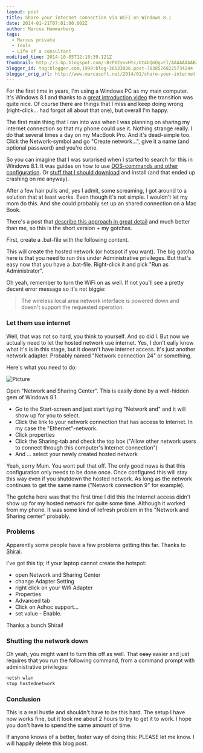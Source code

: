```yaml
---
layout: post
title: Share your internet connection via WiFi on Windows 8.1
date: 2014-01-21T07:01:00.002Z
author: Marcus Hammarberg
tags:
  - Marcus private
  - Tools
  - Life of a consultant
modified_time: 2014-10-05T12:18:39.121Z
thumbnail: http://3.bp.blogspot.com/-8rPX2yoxHtc/Ut4bQmQgvFI/AAAAAAAAB2g/iG-Vu-z5u9s/s72-c/network+configuration+for+wifi+hotspot.png
blogger_id: tag:blogger.com,1999:blog-36533086.post-70385268225734244
blogger_orig_url: http://www.marcusoft.net/2014/01/share-your-internet-connection-via-wifi.html
---
```







For the first time in years, I'm using a Windows PC as my main computer. It's Windows 8.1 and thanks to a <a href="http://www.hanselman.com/blog/TheMissingWindows8InstructionalVideo.aspx" target="_blank">great introduction video</a> the transition was quite nice. Of course there are things that I miss and keep doing wrong (right-click... had forgot all about that one), but overall I'm happy.

The first main thing that I ran into was when I was planning on sharing my internet connection so that my phone could use it. Nothing strange really. I do that several times a day on my MacBook Pro. And it's dead-simple too. Click the Network-symbol and go "Create network...", give it a name (and optional password) and you're done.

So you can imagine that I was surprised when I started to search for this in Windows 8.1. It was guides on how to use <a href="http://www.youtube.com/watch?v=edc8V9hjUw4" target="_blank">DOS-commands and other configuration</a>. Or <a href="http://virtualrouter.codeplex.com/" target="_blank">stuff that I should download</a> and install (and that ended up crashing on me anyway).

After a few hair pulls and, yes I admit, some screaming, I got around to a solution that at least works. Even though it's not simple. I wouldn't let my mom do this. And she could probably set up an shared connection on a Mac Book.

There's a post that <a href="http://techotv.com/windows-8-internet-sharing-wifi-hotspot-wireless-ad-hoc/" target="_blank">describe this approach in great detail</a> and much better than me, so this is the short version + my gotchas.

First, create a .bat-file with the following content.

This will create the hosted network (or hotspot if you want). The big
gotcha here is that you need to run this under Administrative
privileges. But that's easy now that you have a .bat-file. Right-click
it and pick "Run as Administrator".

Oh yeah, remember to turn the WiFi on as well. If not you'll see a
pretty decent error message so it's not biggie:

> The wireless local area network interface is powered down and doesn't support the requested operation.

### Let them use internet

Well, that was not so hard, you think to yourself. And so did I. But now we actually need to let the hosted network use internet. Yes, I don't eally know what it's is in this stage, but it doesn't have internet access. It's just another network adapter. Probably named "Network connection 24" or something.

Here's what you need to do:

![Picture](http://3.bp.blogspot.com/-8rPX2yoxHtc/Ut4bQmQgvFI/AAAAAAAAB2g/iG-Vu-z5u9s/s1600/network+configuration+for+wifi+hotspot.png)

Open "Network and Sharing Center". This is easily done by a well-hidden gem of Windows 8.1.

- Go to the Start-screen and just start typing "Network and" and it will show up for you to select.
- Click the link to your network connection that has access to Internet. In my case the "Ethernet"-network.
- Click properties
- Click the Sharing-tab and check the top box ("Allow other network users to connect through this computer's Internet connection")
- And ... select your newly created hosted network

Yeah, sorry Mum. You wont pull that off. The only good news is that this configuration only needs to be done once. Once configured this will stay this way even if you shutdown the hosted network. As long as the network continues to get the same name ("Network connection 9" for example).

The gotcha here was that the first time I did this the Internet access didn't show up for my hosted network for quite some time. Although it worked from my phone. It was some kind of refresh problem in the "Network and Sharing center" probably.

### Problems

Apparently some people have a few problems getting this far. Thanks to <a href="https://disqus.com/home/user/disqus_8bpw1NO5Db" target="_blank">Shirai</a>. 

I've got this tip; if your laptop cannot create the hotspot:
- open Network and Sharing Center
- change Adapter Setting 
- right click on your Wifi Adapter 
- Properties 
- Advanced tab 
- Click on Adhoc support... 
- set value - Enable.

Thanks a bunch Shirai!

### Shutting the network down

Oh yeah, you might want to turn this off as well. That ~~easy~~ easier and just requires that you run the following command, from a command prompt with administrative privileges:

```bash
netsh wlan
stop hostednetwork
```

### Conclusion

This is a real hustle and shouldn't have to be this hard. The setup I have now works fine, but it took me about 2 hours to try to get it to work. I hope you don't have to spend the same amount of time.

If anyone knows of a better, faster way of doing this: PLEASE let me know. I will happily delete this blog post.
